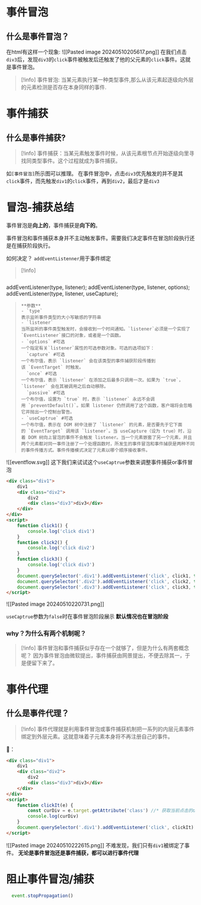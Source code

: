 # 事件冒泡
## 什么是事件冒泡？
在html有这样一个现象:
![[Pasted image 20240510205617.png]]
在我们点击`div3`后，发现`div3`的`click`事件被触发后还触发了他的父元素的`click`事件。这就是事件冒泡。

>[!info]
>事件冒泡: 当某元素执行某一种类型事件,那么从该元素起逐级向外层的元素检测是否存在本身同样的事件.

# 事件捕获
## 什么是事件捕获?
>[!info]
>事件捕获：当某元素触发事件时候，从该元素根节点开始逐级向里寻找同类型事件。这个过程就成为事件捕获。

如`[事件冒泡]`所示图可以推理。
在事件冒泡中，点击`div3`优先触发的并不是其`click`事件，而先触发`div1`的`click`事件，再到`div2`，最后才是`div3`

# 冒泡-捕获总结

事件冒泡是**向上的**，事件捕获是**向下的**。

事件冒泡和事件捕获本身并不主动触发事件。需要我们决定事件在冒泡阶段执行还是在捕获阶段执行。

如何决定？
`addEventListenner`用于事件绑定
>[!info]
>```javascript
addEventListener(type, listener);
addEventListener(type, listener, options);
addEventListener(type, listener, useCapture);
>```
>**参数**
>- `type`
>表示监听事件类型的大小写敏感的字符串
>- `listener`
>当所监听的事件类型触发时，会接收到一个时间通知。`listener`必须是一个实现了`EventListener`接口的对象，或者是一个函数。
>- `options` #可选 
>一个指定有关`listener`属性的可选参数对象。可选的选项如下：
>	`capture` #可选
> 一个布尔值，表示 `listener` 会在该类型的事件捕获阶段传播到该 `EventTarget` 时触发。
>	`once` #可选 
> 一个布尔值，表示 `listener` 在添加之后最多只调用一次。如果为 `true`，`listener` 会在其被调用之后自动移除。
>	`passive` #可选 
> 一个布尔值，设置为 `true` 时，表示 `listener` 永远不会调用 `preventDefault()`。如果 listener 仍然调用了这个函数，客户端将会忽略它并抛出一个控制台警告。
> - `useCaptrue` #可选 
> 一个布尔值，表示在 DOM 树中注册了 `listener` 的元素，是否要先于它下面的 `EventTarget` 调用该 `listener`。当 useCapture（设为 true）时，沿着 DOM 树向上冒泡的事件不会触发 listener。当一个元素嵌套了另一个元素，并且两个元素都对同一事件注册了一个处理函数时，所发生的事件冒泡和事件捕获是两种不同的事件传播方式。事件传播模式决定了元素以哪个顺序接收事件。

![[eventflow.svg]]
这下我们来试试这个`useCaptrue`参数来调整事件捕获or事件冒泡
```html
<div class="div1">
	div1
	<div class="div2">
		div2
		<div class="div3">div3</div>
	</div>
</div>
<script>
	function click1() {
		console.log('click div1')
	}
	function click2() {
		console.log('click div2')
	}
	function click3() {
		console.log('click div3')
	}
	document.querySelector('.div1').addEventListener('click', click1, true)
	document.querySelector('.div2').addEventListener('click', click2, true)
	document.querySelector('.div3').addEventListener('click', click3, true)
</script>
```
![[Pasted image 20240510220731.png]]

`useCaptrue`参数为`false`时在事件冒泡阶段展示
**默认情况也在冒泡阶段**
### why？为什么有两个机制呢？
>[!info]
>事件冒泡和事件捕获似乎存在一个就够了，但是为什么有两套概念呢？
>因为事件冒泡由微软提出，事件捕获由网景提出，不便去除其一，于是便留下来了。
# 事件代理
## 什么是事件代理？
>[!info]
>事件代理就是利用事件冒泡或事件捕获机制把一系列的内层元素事件绑定到外层元素。这就意味着子元素本身将不再注册自己的事件。

🌰：
```html
<div class="div1">
	div1
	<div class="div2">
		div2
		<div class="div3">div3</div>
	</div>
</div>
<script>
	function clickIt(e) {
		const curDiv = e.target.getAttribute('class') //* 获取当前点击的div的class
		console.log(curDiv)
	}
	document.querySelector('.div1').addEventListener('click', clickIt)
</script>
```
![[Pasted image 20240510222615.png]]
不难发现，我们只有`div1`被绑定了事件。
**无论是事件冒泡还是事件捕获，都可以进行事件代理**
# 阻止事件冒泡/捕获
```javascript
  event.stopPropagation()
```